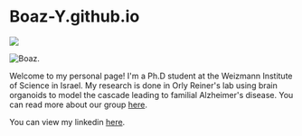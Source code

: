 # Boaz-Y.github.io
![](https://upload.wikimedia.org/wikipedia/en/thumb/3/37/Weizmann_Institute_of_Science.svg/150px-Weizmann_Institute_of_Science.svg.png)

![](https://media.licdn.com/dms/image/C4D03AQEbsju7-eNFkw/profile-displayphoto-shrink_800_800/0/1544769298521?e=1718841600&v=beta&t=ZAmb9u2OBSmlfZnjh9c9s_3kP9xIRppUroWgxgieFis "Boaz").

Welcome to my personal page! 
I'm a Ph.D student at the Weizmann Institute of Science in Israel. 
My research is done in Orly Reiner's lab using brain organoids to model the cascade leading to familial Alzheimer's disease. You can read more about our group [here](https://www.weizmann.ac.il/molgen/Reiner/home).

You can view my linkedin [here](https://www.linkedin.com/in/boaz-yaari/).


